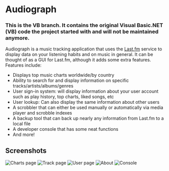 # Audiograph 

### This is the VB branch. It contains the original Visual Basic.NET (VB) code the project started with and will not be maintained anymore.

Audiograph is a music tracking application that uses the [Last.fm](https://www.last.fm) service to display data on your listening habits and on music in general. It can be thought of as a GUI for Last.fm, although it adds some extra features.
Features include:
- Displays top music charts worldwide/by country
- Ability to search for and display information on specific tracks/artists/albums/genres
- User sign-in system: will display information about your user account such as play history, top charts, liked songs, etc
- User lookup: Can also display the same information about other users
- A scrobbler that can either be used manually or automatically via media player and scrobble indexes
- A backup tool that can back up nearly any information from Last.fm to a local file
- A developer console that has some neat functions
- And more!

## Screenshots
![Charts page](https://imgur.com/nHFSMbI)
![Track page](https://imgur.com/liE8Iji)
![User page](https://imgur.com/xYGrRdK)
![About](https://imgur.com/pEQnQju)
![Console](https://imgur.com/RdXB5fI)
